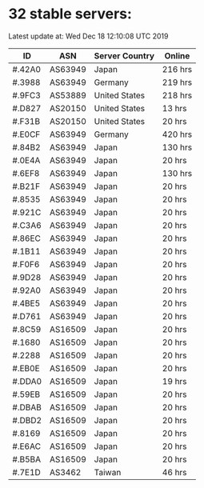 # 32 stable servers:

Latest update at: Wed Dec 18 12:10:08 UTC 2019

| ID | ASN | Server Country | Online |
| -- | --- | -------------- | ------ |
| #.42A0 | AS63949 | Japan | 216 hrs |
| #.3988 | AS63949 | Germany | 219 hrs |
| #.9FC3 | AS53889 | United States | 218 hrs |
| #.D827 | AS20150 | United States | 13 hrs |
| #.F31B | AS20150 | United States | 20 hrs |
| #.E0CF | AS63949 | Germany | 420 hrs |
| #.84B2 | AS63949 | Japan | 130 hrs |
| #.0E4A | AS63949 | Japan | 20 hrs |
| #.6EF8 | AS63949 | Japan | 130 hrs |
| #.B21F | AS63949 | Japan | 20 hrs |
| #.8535 | AS63949 | Japan | 20 hrs |
| #.921C | AS63949 | Japan | 20 hrs |
| #.C3A6 | AS63949 | Japan | 20 hrs |
| #.86EC | AS63949 | Japan | 20 hrs |
| #.1B11 | AS63949 | Japan | 20 hrs |
| #.F0F6 | AS63949 | Japan | 20 hrs |
| #.9D28 | AS63949 | Japan | 20 hrs |
| #.92A0 | AS63949 | Japan | 20 hrs |
| #.4BE5 | AS63949 | Japan | 20 hrs |
| #.D761 | AS63949 | Japan | 20 hrs |
| #.8C59 | AS16509 | Japan | 20 hrs |
| #.1680 | AS16509 | Japan | 20 hrs |
| #.2288 | AS16509 | Japan | 20 hrs |
| #.EB0E | AS16509 | Japan | 20 hrs |
| #.DDA0 | AS16509 | Japan | 19 hrs |
| #.59EB | AS16509 | Japan | 20 hrs |
| #.DBAB | AS16509 | Japan | 20 hrs |
| #.DBD2 | AS16509 | Japan | 20 hrs |
| #.8169 | AS16509 | Japan | 20 hrs |
| #.E6AC | AS16509 | Japan | 20 hrs |
| #.B5BA | AS16509 | Japan | 20 hrs |
| #.7E1D | AS3462 | Taiwan | 46 hrs |

